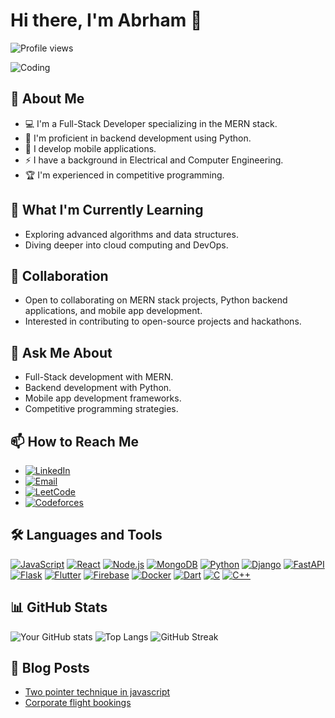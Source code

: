 # Hi there, I'm Abrham 👋

![Profile views](https://komarev.com/ghpvc/?username=abrhame)

![Coding](https://media.giphy.com/media/qgQUggAC3Pfv687qPC/giphy.gif)


## 🚀 About Me
- 💻 I'm a Full-Stack Developer specializing in the MERN stack.
- 🐍 I'm proficient in backend development using Python.
- 📱 I develop mobile applications.
- ⚡ I have a background in Electrical and Computer Engineering.
- 🏆 I'm experienced in competitive programming.

## 🌱 What I'm Currently Learning
- Exploring advanced algorithms and data structures.
- Diving deeper into cloud computing and DevOps.

## 👯 Collaboration
- Open to collaborating on MERN stack projects, Python backend applications, and mobile app development.
- Interested in contributing to open-source projects and hackathons.

## 💬 Ask Me About
- Full-Stack development with MERN.
- Backend development with Python.
- Mobile app development frameworks.
- Competitive programming strategies.

## 📫 How to Reach Me
- [![LinkedIn](https://img.shields.io/badge/-LinkedIn-blue?style=flat-square&logo=linkedin)](https://www.linkedin.com/in/abrham-lakew-827a951b9)
- [![Email](https://img.shields.io/badge/-Email-blue?style=flat-square&logo=gmail)](mailto:your.email@example.com)
- [![LeetCode](https://img.shields.io/badge/-LeetCode-orange?style=flat-square&logo=leetcode)](https://leetcode.com/ablakew7ab)
- [![Codeforces](https://img.shields.io/badge/-Codeforces-blue?style=flat-square&logo=codeforces)](https://codeforces.com/profile/ablakew7ab)

## 🛠️ Languages and Tools
[![JavaScript](https://img.shields.io/badge/-JavaScript-black?style=for-the-badge&logo=javascript)](https://developer.mozilla.org/en-US/docs/Web/JavaScript)
[![React](https://img.shields.io/badge/-React-black?style=for-the-badge&logo=react)](https://reactjs.org/)
[![Node.js](https://img.shields.io/badge/-Node.js-black?style=for-the-badge&logo=node.js)](https://nodejs.org/)
[![MongoDB](https://img.shields.io/badge/-MongoDB-black?style=for-the-badge&logo=mongodb)](https://www.mongodb.com/)
[![Python](https://img.shields.io/badge/-Python-black?style=for-the-badge&logo=python)](https://www.python.org/)
[![Django](https://img.shields.io/badge/-Django-black?style=for-the-badge&logo=django)](https://www.djangoproject.com/)
[![FastAPI](https://img.shields.io/badge/-FastAPI-black?style=for-the-badge&logo=fastapi)](https://fastapi.tiangolo.com/)
[![Flask](https://img.shields.io/badge/-Flask-black?style=for-the-badge&logo=flask)](https://flask.palletsprojects.com/)
[![Flutter](https://img.shields.io/badge/-Flutter-black?style=for-the-badge&logo=flutter)](https://flutter.dev/)
[![Firebase](https://img.shields.io/badge/-Firebase-black?style=for-the-badge&logo=firebase)](https://firebase.google.com/)
[![Docker](https://img.shields.io/badge/-Docker-black?style=for-the-badge&logo=docker)](https://www.docker.com/)
[![Dart](https://img.shields.io/badge/-Dart-black?style=for-the-badge&logo=dart)](https://dart.dev/)
[![C](https://img.shields.io/badge/-C-black?style=for-the-badge&logo=c)](https://en.wikipedia.org/wiki/C_(programming_language))
[![C++](https://img.shields.io/badge/-C++-black?style=for-the-badge&logo=c%2B%2B)](https://isocpp.org/)
<!-- Add more badges as per your skills -->

## 📊 GitHub Stats
![Your GitHub stats](https://github-readme-stats.vercel.app/api?username=abrhame&show_icons=true&theme=blue)
![Top Langs](https://github-readme-stats.vercel.app/api/top-langs/?username=abrhame&layout=compact&theme=blue)
![GitHub Streak](https://github-readme-streak-stats.herokuapp.com/?user=abrhame&theme=blue)



## 📖 Blog Posts
- [Two pointer technique in javascript](https://iq.opengenus.org/two-pointer-technique-in-javascript/)
- [Corporate flight bookings](https://iq.opengenus.org/corporate-flight-bookings/)
